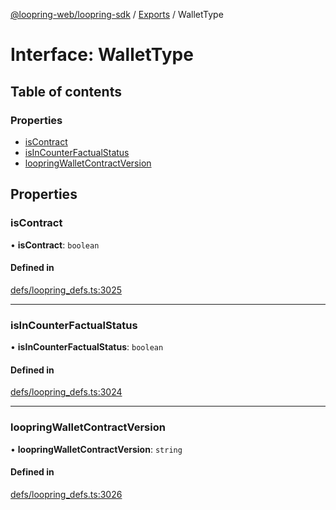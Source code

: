 [@loopring-web/loopring-sdk](../README.md) / [Exports](../modules.md) / WalletType

# Interface: WalletType

## Table of contents

### Properties

- [isContract](WalletType.md#iscontract)
- [isInCounterFactualStatus](WalletType.md#isincounterfactualstatus)
- [loopringWalletContractVersion](WalletType.md#loopringwalletcontractversion)

## Properties

### isContract

• **isContract**: `boolean`

#### Defined in

[defs/loopring_defs.ts:3025](https://github.com/Loopring/loopring_sdk/blob/427d9da/src/defs/loopring_defs.ts#L3025)

___

### isInCounterFactualStatus

• **isInCounterFactualStatus**: `boolean`

#### Defined in

[defs/loopring_defs.ts:3024](https://github.com/Loopring/loopring_sdk/blob/427d9da/src/defs/loopring_defs.ts#L3024)

___

### loopringWalletContractVersion

• **loopringWalletContractVersion**: `string`

#### Defined in

[defs/loopring_defs.ts:3026](https://github.com/Loopring/loopring_sdk/blob/427d9da/src/defs/loopring_defs.ts#L3026)
